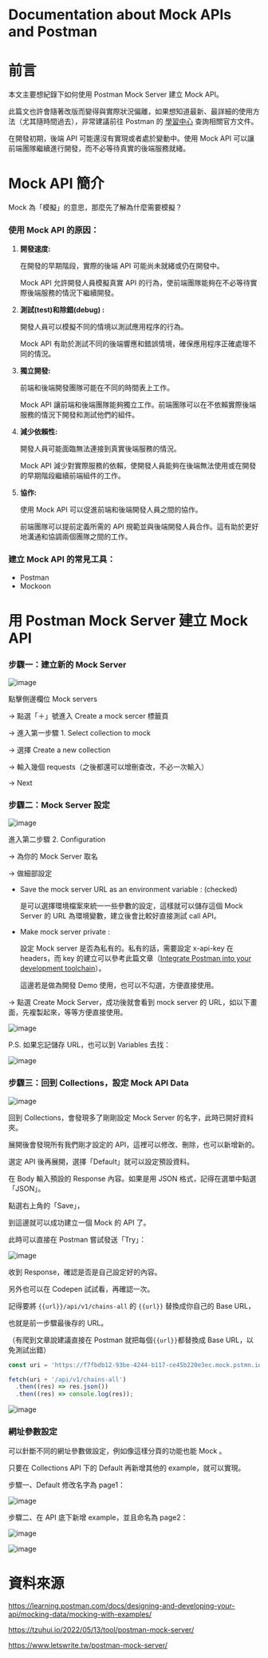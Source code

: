 # Documentation about Mock APIs and Postman

# 前言

本文主要想紀錄下如何使用 Postman Mock Server 建立 Mock API。

此篇文也許會隨著改版而變得與實際狀況偏離，如果想知道最新、最詳細的使用方法（尤其隨時間過去），非常建議前往 Postman 的 [學習中心](https://learning.postman.com/docs/introduction/overview/) 查詢相關官方文件。

在開發初期，後端 API 可能還沒有實現或者處於變動中。使用 Mock API 可以讓前端團隊繼續進行開發，而不必等待真實的後端服務就緒。

# Mock API 簡介

Mock 為「模擬」的意思，那麼先了解為什麼需要模擬？

### 使用 Mock API 的原因：

1. **開發速度:**

   在開發的早期階段，實際的後端 API 可能尚未就緒或仍在開發中。

   Mock API 允許開發人員模擬真實 API 的行為，使前端團隊能夠在不必等待實際後端服務的情況下繼續開發。

2. **測試(test)和除錯(debug) :**

   開發人員可以模擬不同的情境以測試應用程序的行為。

   Mock API 有助於測試不同的後端響應和錯誤情境，確保應用程序正確處理不同的情況。

3. **獨立開發:**

   前端和後端開發團隊可能在不同的時間表上工作。

   Mock API 讓前端和後端團隊能夠獨立工作。前端團隊可以在不依賴實際後端服務的情況下開發和測試他們的組件。

4. **減少依賴性:**

   開發人員可能面臨無法連接到真實後端服務的情況。

   Mock API 減少對實際服務的依賴，使開發人員能夠在後端無法使用或在開發的早期階段繼續前端組件的工作。

5. **協作:**

   使用 Mock API 可以促進前端和後端開發人員之間的協作。

   前端團隊可以提前定義所需的 API 規範並與後端開發人員合作。這有助於更好地溝通和協調兩個團隊之間的工作。

### 建立 Mock API 的常見工具：

- Postman
- Mockoon

# 用 Postman Mock Server 建立 Mock API

### 步驟一：建立新的 Mock Server

![image](https://github.com/CAFECA-IO/KnowledgeManagement/assets/105651918/88656d17-28da-4502-ba75-01dc670e2d42)

點擊側邊欄位 Mock servers

→ 點選「＋」號進入 Create a mock sercer 標籤頁

→ 進入第一步驟 1. Select collection to mock

→ 選擇 Create a new collection

→ 輸入幾個 requests（之後都還可以增刪查改，不必一次輸入）

→ Next

### 步驟二：Mock Server 設定

![image](https://github.com/CAFECA-IO/KnowledgeManagement/assets/105651918/6fded496-d8c9-4c2c-9a74-e2ad0a867162)

進入第二步驟 2. Configuration

→ 為你的 Mock Server 取名

→ 做細部設定

- Save the mock server URL as an environment variable : (checked)

  是可以選擇環境檔案來統一一些參數的設定，這樣就可以儲存這個 Mock Server 的 URL 為環境變數，建立後會比較好直接測試 call API。

- Make mock server private :

  設定 Mock server 是否為私有的。私有的話，需要設定 x-api-key 在 headers，而 key 的建立可以參考此篇文章（[Integrate Postman into your development toolchain](https://learning.postman.com/docs/developer/intro-api/)）。

  這邊若是做為開發 Demo 使用，也可以不勾選，方便直接使用。

→ 點選 Create Mock Server，成功後就會看到 mock server 的 URL，如以下畫面，先複製起來，等等方便直接使用。

![image](https://github.com/CAFECA-IO/KnowledgeManagement/assets/105651918/5bc8df87-4ca6-4c79-b23b-7db1e88d2b34)

P.S. 如果忘記儲存 URL，也可以到 Variables 去找：

![image](https://github.com/CAFECA-IO/KnowledgeManagement/assets/105651918/597ef56c-5c16-44fa-9d6c-3fe121b633be)

### 步驟三：回到 Collections，設定 Mock API Data

![image](https://github.com/CAFECA-IO/KnowledgeManagement/assets/105651918/3fb0161a-7823-415b-b15e-65f29d33b3e7)

回到 Collections，會發現多了剛剛設定 Mock Server 的名字，此時已開好資料夾。

展開後會發現所有我們剛才設定的 API，這裡可以修改、刪除，也可以新增新的。

選定 API 後再展開，選擇「Default」就可以設定預設資料。

在 Body 輸入預設的 Response 內容。如果是用 JSON 格式，記得在選單中點選「JSON」。

點選右上角的「Save」，

到這邊就可以成功建立一個 Mock 的 API 了。

此時可以直接在 Postman 嘗試發送「Try」：

![image](https://github.com/CAFECA-IO/KnowledgeManagement/assets/105651918/04b6ddac-bffd-406b-9409-176f5ce7380d)

收到 Response，確認是否是自己設定好的內容。

另外也可以在 Codepen 試試看，再確認一次。

記得要將 `{{url}}/api/v1/chains-all` 的 `{{url}}` 替換成你自己的 Base URL，

也就是前一步驟最後存的 URL。

（有爬到文章說建議直接在 Postman 就把每個`{{url}}`都替換成 Base URL，以免測試出錯）

```javascript
const uri = 'https://f7fbdb12-93be-4244-b117-ce45b220e3ec.mock.pstmn.io';

fetch(uri + '/api/v1/chains-all')
  .then((res) => res.json())
  .then((res) => console.log(res));
```

![image](https://github.com/CAFECA-IO/KnowledgeManagement/assets/105651918/96e720ff-7e6f-4c74-b2c9-c16201269f85)

### 網址參數設定

可以針斷不同的網址參數做設定，例如像這樣分頁的功能也能 Mock 。

只要在 Collections API 下的 Default 再新增其他的 example，就可以實現。

步驟一、Default 修改名字為 page1：

![image](https://github.com/CAFECA-IO/KnowledgeManagement/assets/105651918/07dfaec0-fc54-413b-b832-5411eaa6eecb)

步驟二、在 API 底下新增 example，並且命名為 page2：

![image](https://github.com/CAFECA-IO/KnowledgeManagement/assets/105651918/136295af-cc1f-48a8-8ac8-857ad18be34c)

![image](https://github.com/CAFECA-IO/KnowledgeManagement/assets/105651918/d66e6cd5-ab62-46ad-92c6-517d14ab2366)

# 資料來源

https://learning.postman.com/docs/designing-and-developing-your-api/mocking-data/mocking-with-examples/

https://tzuhui.io/2022/05/13/tool/postman-mock-server/

https://www.letswrite.tw/postman-mock-server/
